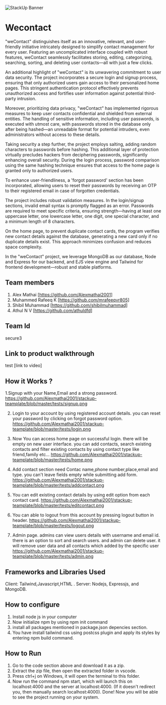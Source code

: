 ![StackUp Banner]([https://tinkerhub.frappe.cloud/files/stackup%20banner.jpeg])
# Wecontact
"weContact" distinguishes itself as an innovative, relevant, and user-friendly initiative intricately designed to simplify contact management for every user. Featuring an uncomplicated interface coupled with robust features, weContact seamlessly facilitates storing, editing, categorizing, searching, sorting, and deleting user contacts—all with just a few clicks.

An additional highlight of "weContact" is its unwavering commitment to user data security. The project incorporates a secure login and signup process, ensuring that only authorized users gain access to their personalized home pages. This stringent authentication protocol effectively prevents unauthorized access and fortifies user information against potential third-party intrusion.

Moreover, prioritizing data privacy, "weContact" has implemented rigorous measures to keep user contacts confidential and shielded from external entities. The handling of sensitive information, including user passwords, is executed with utmost care, with passwords stored in the database only after being hashed—an unreadable format for potential intruders, even administrators without access to these details.

Taking security a step further, the project employs salting, adding random characters to passwords before hashing. This additional layer of protection virtually precludes hackers from deciphering passwords, significantly enhancing overall security. During the login process, password comparison using the same hashing technique ensures that access to the home page is granted only to authorized users.

To enhance user-friendliness, a 'forgot password' section has been incorporated, allowing users to reset their passwords by receiving an OTP to their registered email in case of forgotten credentials.

The project includes robust validation measures. In the login/signup sections, invalid email syntax is promptly flagged as an error. Passwords are required to meet specific criteria, ensuring strength—having at least one uppercase letter, one lowercase letter, one digit, one special character, and a minimum length of 8 characters.

On the home page, to prevent duplicate contact cards, the program verifies new contact details against the database, generating a new card only if no duplicate details exist. This approach minimizes confusion and reduces space complexity.

In the "weContact" project, we leverage MongoDB as our database, Node and Express for our backend, and EJS view engine and Tailwind for frontend development—robust and stable platforms.

## Team members
1. Alex Mathai [https://github.com/Alexmathai2001]
2. Muhammed Rafeeq K [https://github.com/mrafeeqvr805]
3. Shibil Muhammad [https://github.com/shibilmuhammad]
4. Athul N V [https://github.com/athuldfd]
## Team Id
secure3
## Link to product walkthrough
test
[link to video]
## How it Works ?
1.Signup with your Name,Email and a strong password.
https://github.com/Alexmathai2001/stackup-teamplate/blob/master/tests/signup.png

2. Login to your account by using registered account details. you can reset your
   password by clicking on forgot password option.
https://github.com/Alexmathai2001/stackup-teamplate/blob/master/tests/login.png

4. Now You can access home page on successful login. there will be empty on new user interface.
   you can add contacts, search existing contacts and filter existing contacts by using
   contact type like friend,family etc...
https://github.com/Alexmathai2001/stackup-teamplate/blob/master/tests/home.png

5. Add contact section need Contac name,phone number,place,email and type. you can't leave fields empty while
   submitting add form.
https://github.com/Alexmathai2001/stackup-teamplate/blob/master/tests/addcontact.png

6. You can edit existing contact details by using edit option from each contact card.
https://github.com/Alexmathai2001/stackup-teamplate/blob/master/tests/editcontact.png

7. You can able to logout from this account by pressing logout button in header.
https://github.com/Alexmathai2001/stackup-teamplate/blob/master/tests/logout.png

8. Admin page. admins can view users details with username and email id. there is an option
   to sort and search users. and admin can delete user. it will remove user data and all contacts which added
   by the specific user
https://github.com/Alexmathai2001/stackup-teamplate/blob/master/tests/admin.png


## Frameworks and Libraries Used
Client: Tailwind,Javascript,HTML .
Server: Nodejs, Expressjs, and MongoDB.
## How to configure
1. Install node js in your computer
2. Now initialize npm by using npm init command
3. install all packages mentioned in package.json depencies section.
4. You have install tailwind css using postcss plugin and apply its styles by entering
   npm build command.
## How to Run
1. Go to the code section above and download it as a zip.
2. Extract the zip file, then open the extracted folder in vscode.
3. Press ctrl+j on Windows, it will open the terminal to this folder.
4. Now run the command npm start, which will launch this on localhost:4000 and the server at localhost:4000. (If it doesn't redirect you, then manually search localhost:4000).
Done! Now you will be able to see the project running on your system.
